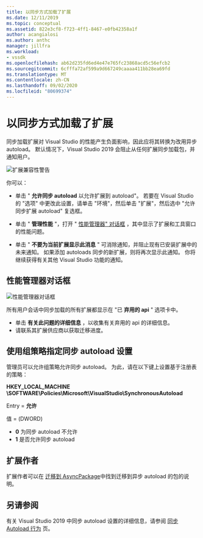 ```yaml
---
title: 以同步方式加载了扩展
ms.date: 12/11/2019
ms.topic: conceptual
ms.assetid: 822e3cf8-f723-4ff1-8467-e0fb42358a1f
author: acangialosi
ms.author: anthc
manager: jillfra
ms.workload:
- vssdk
ms.openlocfilehash: ab62d235fd6ed4e47e765fc23868acd5c56efcb2
ms.sourcegitcommit: 6cfffa72af599a9d667249caaaa411bb28ea69fd
ms.translationtype: MT
ms.contentlocale: zh-CN
ms.lasthandoff: 09/02/2020
ms.locfileid: "80699374"
---
```

# <a name="synchronously-autoloaded-extensions"></a>以同步方式加载了扩展

同步加载扩展对 Visual Studio 的性能产生负面影响，因此应将其转换为改用异步 autoload。 默认情况下，Visual Studio 2019 会阻止从任何扩展同步加载包，并通知用户。

![扩展兼容性警告](media/extension-compatibility-warning-16-1.png.png)

你可以：

- 单击 " **允许同步 autoload** 以允许扩展到 autoload"。 若要在 Visual Studio 的 "选项" 中更改此设置，请单击 "环境"，然后单击 "扩展"，然后选中 "允许同步扩展 autoload" 复选框。 

- 单击 " **管理性能** "，打开 " [性能管理器" 对话框](#performance-manager-dialog) ，其中显示了扩展和工具窗口的性能问题。

- 单击 " **不要为当前扩展显示此消息** " 可消除通知，并阻止现有已安装扩展中的未来通知。 如果添加 autoloads 同步的新扩展，则将再次显示此通知。 你将继续获得有关其他 Visual Studio 功能的通知。

## <a name="performance-manager-dialog"></a>性能管理器对话框

![性能管理器对话框](media/performance-manager.png)

所有用户会话中同步加载的所有扩展都显示在 "已 **弃用的 api** " 选项卡中。

* 单击 **有关此问题的详细信息** ，以收集有关弃用的 api 的详细信息。
* 请联系其扩展供应商以获取迁移进度。

## <a name="specify-synchronous-autoload-settings-using-group-policy"></a>使用组策略指定同步 autoload 设置

管理员可以允许组策略允许同步 autoload。 为此，请在以下键上设置基于注册表的策略：

**HKEY_LOCAL_MACHINE \SOFTWARE\Policies\Microsoft\VisualStudio\SynchronousAutoload**

Entry = **允许**

值 = (DWORD)
* **0** 为同步 autoload 不允许
* **1** 是否允许同步 autoload

## <a name="extension-authors"></a>扩展作者
扩展作者可以在 [迁移到 AsyncPackage](https://github.com/Microsoft/VSSDK-Extensibility-Samples/tree/master/AsyncPackageMigration)中找到迁移到异步 autoload 的包的说明。

## <a name="see-also"></a>另请参阅
有关 Visual Studio 2019 中同步 autoload 设置的详细信息，请参阅 [同步 Autoload 行为](https://devblogs.microsoft.com/visualstudio/updates-to-synchronous-autoload-of-extensions-in-visual-studio-2019/) 页。
